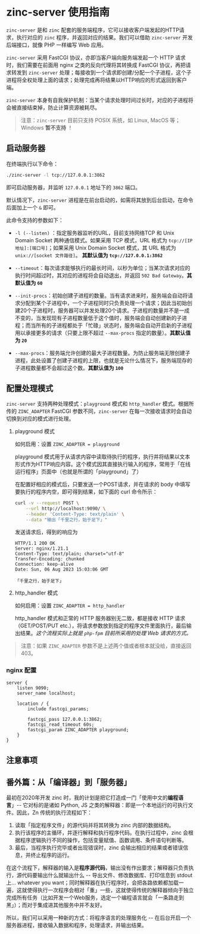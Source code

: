 # zinc-server 使用指南

`zinc-server` 是和 `zinc` 配套的服务端程序，它可以接收客户端发起的HTTP请求，执行对应的 `zinc` 程序，并返回对应的结果。我们可以借助 `zinc-server` 开发后端接口，就像 PHP 一样编写 Web 应用。

`zinc-server` 采用 FastCGI 协议，亦即当客户端向服务端发起一个 HTTP 请求时，我们需要在前面用 nginx 之类的反向代理将其转换成 FastCGI 协议，再把请求转发到 `zinc-server` 处理；每接收到一个请求即创建/分配一个子进程，这个子进程将全权处理上面的请求；处理完成再将结果以HTTP响应的形式返回到客户端。

`zinc-server` 本身有自我保护机制：当某个请求处理时间过长时，对应的子进程将会被直接结束掉，防止计算资源被耗尽。

> 注意：`zinc-server` 目前只支持 POSIX 系统，如 Linux, MacOS 等；Windows **暂不支持** ！

## 启动服务器

在终端执行以下命令：

```bash
./zinc-server -l tcp://127.0.0.1:3862
```

即可启动服务器，并监听 `127.0.0.1` 地址下的 `3862` 端口。

默认情况下，`zinc-server` 进程是在前台启动的，如需将其放到后台启动，在命令后面加上一个 `&` 即可。

此命令支持的参数如下：

  - `-l (--listen)` ：指定服务器监听的URL，目前支持网络TCP 和 Unix Domain Socket 两种通信模式。如果采用 TCP 模式，URL 格式为 `tcp://[IP地址]:[端口号]`；如果采用 Unix Domain Socket 模式，其 URL 格式为 `unix://[socket 文件路径]`。 **其默认值为 `tcp://127.0.0.1:3862`**

  - `--timeout`：每次请求能够执行的最长时间，以秒为单位；当某次请求对应的执行时间超过时，其对应的进程将会自动退出，并返回 `502 Bad Gateway`。**其默认值为 `60`**

  - `--init-procs`：初始创建子进程的数量。当有请求进来时，服务端会自动将请求分配到某个子进程中，一个子进程同时只负责处理一个请求；因此当初始创建20个子进程时，服务器可以并发处理20个请求。子进程的数量并不是一成不变的，当发现现有子进程数量低于这个值时，服务端会自动创建新的子进程；而当所有的子进程都处于「忙碌」状态时，服务端会自动开启新的子进程用以承接更多的请求（只要上限不超过 `--max-procs` 指定的数量）。**其默认值为 `20`**

  - `--max-procs`：服务端允许创建的最大子进程数量。为防止服务端无限创建子进程，此处设置了创建子进程的上限，也就是无论什么情况下，服务端现存的子进程数量都不会超过这个数。**其默认值为 `100`**

## 配置处理模式

`zinc-server` 支持两种处理模式：`playground` 模式和 `http_handler` 模式。根据所传的 `ZINC_ADAPTER` FastCGI 参数不同，`zinc-server` 在每一次接收请求时会自动切换到对应的模式进行处理。

1. playground 模式
    
    如何启用：设置 `ZINC_ADAPTER = playground`

    playground 模式用于从请求内容中读取待执行的程序，执行并将结果以文本形式作为HTTP响应内容。这个模式因其直接执行输入的程序，常用于「在线运行程序」页面中（也就是所谓的「playground」了）

    在配置好相应的模式后，只要发送一个POST请求，并在请求的 body 中填写要执行的程序内空，即可得到结果，如下面的 curl 命令所示：

    ```sh
    curl -v --request POST \
        --url http://localhost:9090/ \
        --header 'Content-Type: text/plain' \
        --data "输出「千里之行，始于足下」"
    ```

    发送请求后，得到的响应为

    ```
    HTTP/1.1 200 OK
    Server: nginx/1.21.1
    Content-Type: text/plain; charset="utf-8"
    Transfer-Encoding: chunked
    Connection: keep-alive
    Date: Sun, 06 Aug 2023 15:03:06 GMT

    「千里之行，始于足下」
    ```

2. http_handler 模式

    如何启用：设置 `ZINC_ADAPTER = http_handler`

    http_handler 模式和正常的 HTTP 服务器别无二致，都是接收 HTTP 请求（GET/POST/PUT etc.），将请求参数放到指定的程序文件里面执行，最后输出结果。_这个流程实际上就是 `php-fpm` 目前所采用的处理 Web 请求的方式。_

    
> 注意：如果 `ZINC_ADAPTER` 参数不是上述两个值或者根本就没给，直接返回 403。

### nginx 配置

```
server {
    listen 9090;
    server_name localhost;

    location / {
        include fastcgi_params;

        fastcgi_pass 127.0.0.1:3862;         
        fastcgi_read_timeout 60s;
        fastcgi_param ZINC_ADAPTER playground;
    }
}
```

## 注意事项

## 番外篇：从「编译器」到「服务器」

最初在2020年开发 zinc 时，我的计划是把它打造成一门「使用中文的**编程语言**」-- 它对标的是诸如 Python, JS 之类的解释器：即是一个本地运行的可执行文件。因此，Zn 传统的执行流程如下： 

1. 读取「指定程序文件」的源代码并将其转换为 zinc 内部的数据结构。
2. 执行该程序的主循环，并逐行解释和执行程序代码。在执行过程中，zinc 会根据程序逻辑执行不同的操作，包括变量赋值、函数调用、条件语句判断等。
3. 最后，当程序执行完毕或者出现错误时，zinc 会输出相应的结果或者错误信息，并终止程序的运行。

在这个流程下，解释器的输入是**程序源代码**，输出没有作出要求；解释器只负责执行，源代码要输出什么就输出什么 -- 导出文件、修改数据库、打印信息到 stdout 上... whatever you want；同时解释器在执行程序时，会把各路依赖都加载一遍，这就使得执行一次程序会相对「重」一些，这就使得传统的解释器倾向于独立完成所有任务（比如开发一个Web服务，选定一个编程语言就会「一条路走到黑」）；而对于集成进其他服务中并不友好。

所以，我们可以采用一种新的方式：将程序语言的处理服务化 -- 在后台开启一个服务器进程，接收输入数据和程序，处理请求，并输出结果。
